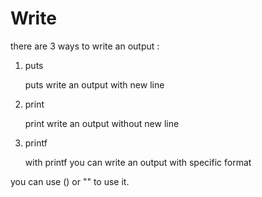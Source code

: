 # Write
there are 3 ways to write an output : 
1. puts 

    puts write an output with new line
2. print 

    print write an output without new line
3. printf

    with printf you can write an output with specific format

you can use () or "" to use it.
